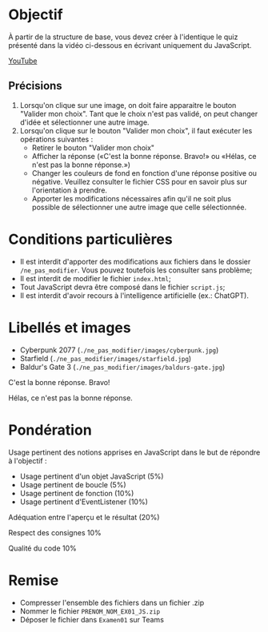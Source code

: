 # Objectif

À partir de la structure de base, vous devez créer à l'identique le quiz présenté dans la vidéo ci-dessous en écrivant uniquement du JavaScript.

[YouTube](https://youtu.be/T2sXp6Aogyg)

## Précisions

1. Lorsqu'on clique sur une image, on doit faire apparaitre le bouton "Valider mon choix". Tant que le choix n'est pas validé, on peut changer d'idée et sélectionner une autre image.
1. Lorsqu'on clique sur le bouton "Valider mon choix", il faut exécuter les opérations suivantes :
    * Retirer le bouton "Valider mon choix"
    * Afficher la réponse («C'est la bonne réponse. Bravo!» ou «Hélas, ce n'est pas la bonne réponse.»)
    * Changer les couleurs de fond en fonction d'une réponse positive ou négative. Veuillez consulter le fichier CSS pour en savoir plus sur l'orientation à prendre.
    * Apporter les modifications nécessaires afin qu'il ne soit plus possible de sélectionner une autre image que celle sélectionnée.

# Conditions particulières

- Il est interdit d'apporter des modifications aux fichiers dans le dossier `/ne_pas_modifier`. Vous pouvez toutefois les consulter sans problème;
- Il est interdit de modifier le fichier `index.html`;
- Tout JavaScript devra être composé dans le fichier `script.js`;
- Il est interdit d'avoir recours à l'intelligence artificielle (ex.: ChatGPT).

# Libellés et images

- Cyberpunk 2077 (`./ne_pas_modifier/images/cyberpunk.jpg`)
- Starfield (`./ne_pas_modifier/images/starfield.jpg`)
- Baldur's Gate 3 (`./ne_pas_modifier/images/baldurs-gate.jpg`)

C'est la bonne réponse. Bravo!

Hélas, ce n'est pas la bonne réponse.

# Pondération

Usage pertinent des notions apprises en JavaScript dans le but de répondre à l'objectif :
- Usage pertinent d'un objet JavaScript (5%)
- Usage pertinent de boucle (5%)
- Usage pertinent de fonction (10%)
- Usage pertinent d'EventListener (10%)

Adéquation entre l'aperçu et le résultat (20%)

Respect des consignes 10%

Qualité du code 10%

# Remise

- Compresser l'ensemble des fichiers dans un fichier .zip
- Nommer le fichier `PRENOM_NOM_EX01_JS.zip`
- Déposer le fichier dans `Examen01` sur Teams
